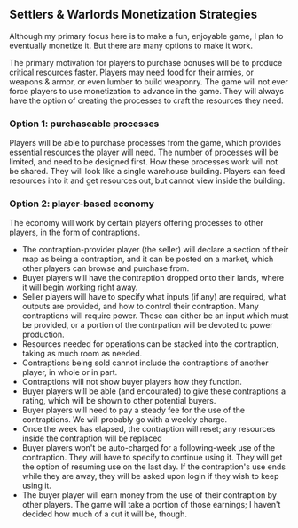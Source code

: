 ## Settlers & Warlords Monetization Strategies

Although my primary focus here is to make a fun, enjoyable game, I plan to eventually monetize it. But there are many options to make it work.

The primary motivation for players to purchase bonuses will be to produce critical resources faster. Players may need food for their armies, or weapons & armor, or even lumber to build weaponry. The game will not ever force players to use monetization to advance in the game. They will always have the option of creating the processes to craft the resources they need.

### Option 1: purchaseable processes

Players will be able to purchase processes from the game, which provides essential resources the player will need. The number of processes will be limited, and need to be designed first. How these processes work will not be shared. They will look like a single warehouse building. Players can feed resources into it and get resources out, but cannot view inside the building.

### Option 2: player-based economy

The economy will work by certain players offering processes to other players, in the form of contraptions.

-   The contraption-provider player (the seller) will declare a section of their map as being a contraption, and it can be posted on a market, which other players can browse and purchase from.
-   Buyer players will have the contraption dropped onto their lands, where it will begin working right away.
-   Seller players will have to specify what inputs (if any) are required, what outputs are provided, and how to control their contraption. Many contraptions will require power. These can either be an input which must be provided, or a portion of the contrpation will be devoted to power production.
-   Resources needed for operations can be stacked into the contraption, taking as much room as needed.
-   Contraptions being sold cannot include the contraptions of another player, in whole or in part.
-   Contraptions will not show buyer players how they function.
-   Buyer players will be able (and encourated) to give these contraptions a rating, which will be shown to other potential buyers.
-   Buyer players will need to pay a steady fee for the use of the contraptions. We will probably go with a weekly charge.
-   Once the week has elapsed, the contraption will reset; any resources inside the contraption will be replaced
-   Buyer players won't be auto-charged for a following-week use of the contraption. They will have to specify to continue using it. They will get the option of resuming use on the last day. If the contraption's use ends while they are away, they will be asked upon login if they wish to keep using it.
-   The buyer player will earn money from the use of their contraption by other players. The game will take a portion of those earnings; I haven't decided how much of a cut it will be, though.
